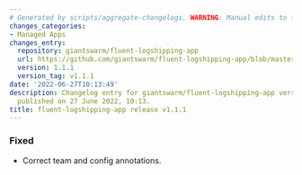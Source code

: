 ```yaml
---
# Generated by scripts/aggregate-changelogs. WARNING: Manual edits to this files will be overwritten.
changes_categories:
- Managed Apps
changes_entry:
  repository: giantswarm/fluent-logshipping-app
  url: https://github.com/giantswarm/fluent-logshipping-app/blob/master/CHANGELOG.md#111---2022-06-27
  version: 1.1.1
  version_tag: v1.1.1
date: '2022-06-27T10:13:49'
description: Changelog entry for giantswarm/fluent-logshipping-app version 1.1.1,
  published on 27 June 2022, 10:13.
title: fluent-logshipping-app release v1.1.1
---
```


### Fixed
- Correct team and config annotations.

